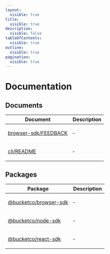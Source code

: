 ```yaml
---
layout:
  visible: true
title:
  visible: true
description:
  visible: false
tableOfContents:
  visible: true
outline:
  visible: true
pagination:
  visible: true
---
```


# Documentation

## Documents

<table>
<thead>
<tr>
<th>Document</th>
<th>Description</th>
</tr>
</thead>
<tbody>
<tr>
<td>

[browser-sdk/FEEDBACK](documents/browser-sdk/FEEDBACK.md)

</td>
<td>

&hyphen;

</td>
</tr>
<tr>
<td>

[cli/README](documents/cli/README.md)

</td>
<td>

&hyphen;

</td>
</tr>
</tbody>
</table>

## Packages

<table>
<thead>
<tr>
<th>Package</th>
<th>Description</th>
</tr>
</thead>
<tbody>
<tr>
<td>

[@bucketco/browser-sdk](@bucketco/browser-sdk/README.md)

</td>
<td>

&hyphen;

</td>
</tr>
<tr>
<td>

[@bucketco/node-sdk](@bucketco/node-sdk/README.md)

</td>
<td>

&hyphen;

</td>
</tr>
<tr>
<td>

[@bucketco/react-sdk](@bucketco/react-sdk/README.md)

</td>
<td>

&hyphen;

</td>
</tr>
</tbody>
</table>
